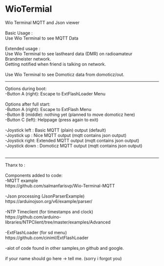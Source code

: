 # WioTermial

Wio Terminal MQTT and Json viewer<br>
<br>
Basic Usage : <br>
Use Wio Terminal to see MQTT Data <br>
<br>
Extended usage :<br>
Use Wio Terminal to see lastheard data (DMR) on radioamateur Brandmeister network.<br>
Getting notified when friend is talking on network.<br>
<br>
Use Wio Terminal to see Domoticz data from domoticz/out.<br>
<hr>
Options during boot:<br>
-Button A (right):  Escape to ExtFlashLoader Menu<br>
<br>
Options after full start:<br>
-Button A (right):  Escape to ExtFlash Menu<br>
-Button B (middle): nothing yet (planned to move domoticz here)<br>
-Button C (left):   Helppage (press again to exit)<br>
<br>
-Joystick left : Basic MQTT (plain) output (default)<br>
-Joystick up   : Nice MQTT output (mqtt contains json output)<br>
-Joystick right: Extended MQTT output (mqtt contains json output) <br>
-Joystick down : Domoticz MQTT output (mqtt contains json output)  <br>
<br>


<hr>
Thanx to :<br><br>
Components added to code:<br>
-MQTT example<br>
https://github.com/salmanfarisvp/Wio-Terminal-MQTT<br>
<br>
-Json processing (JsonParserExample)<br>
https://arduinojson.org/v6/example/parser/<br>
<br>
-NTP Timeclient (for timestamps and clock)<br>
https://github.com/arduino-libraries/NTPClient/tree/master/examples/Advanced<br>
<br>
-ExtFlashLoader (for sd menu)<br>
https://github.com/ciniml/ExtFlashLoader<br>
<br>
-alot of code found in other samples,on github and google.<br>
<br>
if your name should go here -> tell me. (sorry i forgot you)
